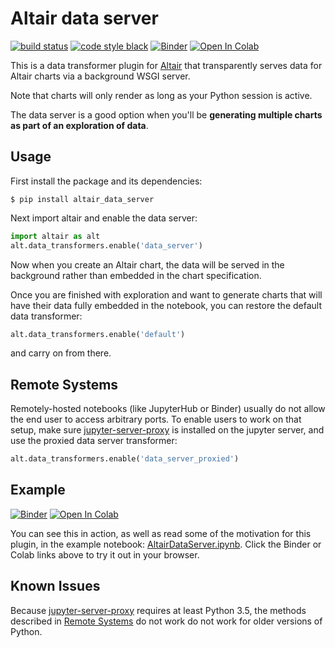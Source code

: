 # Altair data server

[![build status](http://img.shields.io/travis/altair-viz/altair_data_server/master.svg?style=flat)](https://travis-ci.org/altair-viz/altair_data_server)
[![code style black](https://img.shields.io/badge/code%20style-black-000000.svg)](https://github.com/psf/black)
[![Binder](https://mybinder.org/badge_logo.svg)](https://mybinder.org/v2/gh/altair-viz/altair_data_server/master?urlpath=lab/tree/AltairDataServer.ipynb)
[![Open In Colab](https://colab.research.google.com/assets/colab-badge.svg)](https://colab.research.google.com/github/altair-viz/altair_data_server/blob/master/AltairDataServer.ipynb)


This is a data transformer plugin for [Altair](http://altair-viz.github.io)
that transparently serves data for Altair charts via a background WSGI server.

Note that charts will only render as long as your Python session is active.

The data server is a good option when you'll be **generating multiple charts as
part of an exploration of data**.

## Usage

First install the package and its dependencies:

```
$ pip install altair_data_server
```

Next import altair and enable the data server:

```python
import altair as alt
alt.data_transformers.enable('data_server')
```
Now when you create an Altair chart, the data will be served in the background
rather than embedded in the chart specification.

Once you are finished with exploration and want to generate charts that
will have their data fully embedded in the notebook, you can restore the
default data transformer:

```python
alt.data_transformers.enable('default')
```

and carry on from there.

## Remote Systems
Remotely-hosted notebooks (like JupyterHub or Binder) usually do not allow the end
user to access arbitrary ports. To enable users to work on that setup, make sure
[jupyter-server-proxy](https://github.com/jupyterhub/jupyter-server-proxy) is
installed on the jupyter server, and use the proxied data server transformer:

```python
alt.data_transformers.enable('data_server_proxied')
```

## Example

[![Binder](https://mybinder.org/badge_logo.svg)](https://mybinder.org/v2/gh/altair-viz/altair_data_server/master?urlpath=lab/tree/AltairDataServer.ipynb)
[![Open In Colab](https://colab.research.google.com/assets/colab-badge.svg)](https://colab.research.google.com/github/altair-viz/altair_data_server/blob/master/AltairDataServer.ipynb)

You can see this in action, as well as read some of the motivation for this
plugin, in the example notebook: [AltairDataServer.ipynb](AltairDataServer.ipynb).
Click the Binder or Colab links above to try it out in your browser.

## Known Issues

Because [jupyter-server-proxy](https://github.com/jupyterhub/jupyter-server-proxy)
requires at least Python 3.5, the methods described in
[Remote Systems](#remote-systems) do not work do not work for older versions of Python.
